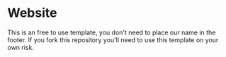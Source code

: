 Website
=======
This is an free to use template, you don't need to place our name in the footer. If you fork this repository you'll need to 
use this template on your own risk.

